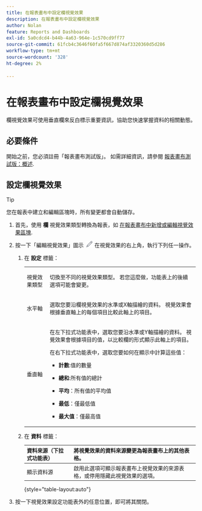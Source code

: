 ```yaml
---
title: 在報表畫布中設定欄視覺效果
description: 在報表畫布中設定欄視覺效果
author: Nolan
feature: Reports and Dashboards
exl-id: 5a0cdcd4-b44b-4a63-964e-1c570cd9ff77
source-git-commit: 61fcb4c3646f60fa5f667d874af3320360d5d286
workflow-type: tm+mt
source-wordcount: '328'
ht-degree: 2%

---
```



# 在報表畫布中設定欄視覺效果

欄視覺效果可使用垂直欄來反白標示重要資訊，協助您快速掌握資料的相關動態。

## 必要條件

開始之前，您必須註冊「報表畫布測試版」。 如需詳細資訊，請參閱 [報表畫布測試版：概述](/help/quicksilver/product-announcements/betas/reporting-canvas-beta/reporting-canvas-beta-overview.md).

## 設定欄視覺效果

>[!TIP]
>
>您在報表中建立和編輯區塊時，所有變更都會自動儲存。

1. 首先，使用 **欄** 視覺效果類型轉換為報表，如 [在報表畫布中新增或編輯視覺效果區塊](../../../reports-and-dashboards/reporting-canvas/visualization-blocks/add-or-edit-report-visualization.md).

1. 按一下「編輯視覺效果」圖示 ![](assets/edit-icon.png) 在視覺效果的右上角，執行下列任一操作。

   1. 在 **設定** 標籤：

      <table style="table-layout:auto">
       <col>
       <col>
       <tbody>
        <tr>
         <td role="rowheader">視覺效果類型</td>
         <td><p>切換至不同的視覺效果類型。 若您這麼做，功能表上的後續選項可能會變更。</p></td>
        </tr>
        <tr>
         <td role="rowheader">水平軸</td>
         <td><p>選取您要沿欄視覺效果的水準或X軸描繪的資料。 視覺效果會根據垂直軸上的每個項目比較此軸上的項目。</p></td>
        </tr>
        <tr>
         <td role="rowheader">垂直軸</td>
         <td><p>在左下拉式功能表中，選取您要沿水準或Y軸描繪的資料。 視覺效果會根據項目的值，以比較欄的形式顯示此軸上的項目。</p><p>在右下拉式功能表中，選取您要如何在顯示中計算這些值：</p>
          <ul>
           <li><p><b>計數</b>:值的數量</p></li>
           <li><p><b>總和</b>:所有值的總計 </p></li>
           <li><p><b>平均</b>：所有值的平均值</p></li>
           <li><p><b>最低</b>：僅最低值</p></li>
           <li><p><b>最大值</b>：僅最高值</p></li>
          </ul></td>
        </tr>
       </tbody>
      </table>

   1. 在 **資料** 標籤：

      | 資料來源（下拉式功能表） | 將視覺效果的資料來源變更為報表畫布上的其他表格。 |
      |---|---|
      | 顯示資料源 | 啟用此選項可顯示報表畫布上視覺效果的來源表格，或停用隱藏此視覺效果的選項。 |

      {style=&quot;table-layout:auto&quot;}

      <!--   
      NOLAN-FLAG: convert table to html. 
      -->

1. 按一下視覺效果設定功能表外的任意位置，即可將其關閉。
